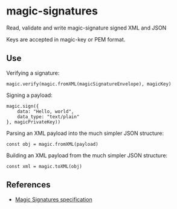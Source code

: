 # magic-signatures

Read, validate and write magic-signature signed XML and JSON

Keys are accepted in magic-key or PEM format.

## Use

Verifying a signature:

```
magic.verify(magic.fromXML(magicSignatureEnvelope), magicKey)
```

Signing a payload:

```
magic.sign({
	data: "Hello, world",
	data_type: "text/plain"
}, magicPrivateKey))
```

Parsing an XML payload into the much simpler JSON structure:

```
const obj = magic.fromXML(payload)
```

Building an XML payload from the much simpler JSON structure:

```
const xml = magic.toXML(obj)
```

## References

* [Magic Signatures specification](https://rawgit.com/salmon-protocol/salmon-protocol/master/draft-panzer-magicsig-01.html)
